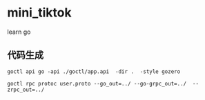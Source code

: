 # mini_tiktok
learn go

## 代码生成
```shell
goctl api go -api ./goctl/app.api  -dir .  -style gozero

goctl rpc protoc user.proto --go_out=../ --go-grpc_out=../  --zrpc_out=../
```